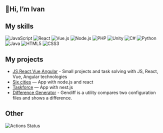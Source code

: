 ## 👋Hi, I’m Ivan

## My skills
![JavaScript](https://img.shields.io/badge/JavaScript-323330?style=for-the-badge&logo=javascript&logoColor=F7DF1E)
![React](https://img.shields.io/badge/React-61DAFB?style=for-the-badge&logo=react&logoColor=black)
![Vue.js](https://img.shields.io/badge/Vue.js-4FC08D?style=for-the-badge&logo=vue.js&logoColor=white)
![Node.js](https://img.shields.io/badge/Node.js-339933?style=for-the-badge&logo=node.js&logoColor=white)
![PHP](https://img.shields.io/badge/PHP-777BB4?style=for-the-badge&logo=php&logoColor=white)
![Unity](https://img.shields.io/badge/Unity-000000?style=for-the-badge&logo=unity&logoColor=white)
![C#](https://img.shields.io/badge/C%23-239120?style=for-the-badge&logo=csharp&logoColor=white)
![Python](https://img.shields.io/badge/Python-3670A0?style=for-the-badge&logo=python&logoColor=ffdd54)
![Java](https://img.shields.io/badge/Java-007396?style=for-the-badge&logo=java&logoColor=white)
![HTML5](https://img.shields.io/badge/HTML5-E34F26?style=for-the-badge&logo=html5&logoColor=white)
![CSS3](https://img.shields.io/badge/CSS3-1572B6?style=for-the-badge&logo=css3&logoColor=white)


## My projects
- [JS,React,Vue,Angular](https://github.com/inasekin/js-simple-projects-and-tasks) - Small projects and task solving with JS, React, Vue, Angular technologies
- [Six cities](https://github.com/inasekin/six-cities-fullstack-app) — App with node.js and react
- [Taskforce](https://github.com/inasekin/nestjs-taskforce) — App with nest.js
- [Difference Generator](https://github.com/inasekin/frontend-project-46) - Gendiff is a utility compares two configuration files and shows a difference.

## Other
![Actions Status](https://www.codewars.com/users/inasekin/badges/large)
